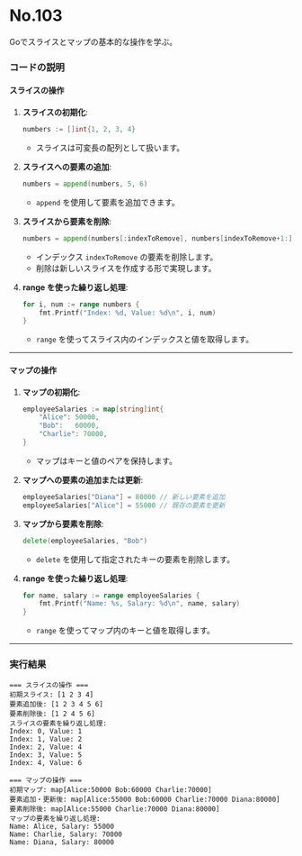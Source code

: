 # No.103

Goでスライスとマップの基本的な操作を学ぶ。

### **コードの説明**

#### **スライスの操作**
1. **スライスの初期化**:
   ```go
   numbers := []int{1, 2, 3, 4}
   ```
   - スライスは可変長の配列として扱います。

2. **スライスへの要素の追加**:
   ```go
   numbers = append(numbers, 5, 6)
   ```
   - `append` を使用して要素を追加できます。

3. **スライスから要素を削除**:
   ```go
   numbers = append(numbers[:indexToRemove], numbers[indexToRemove+1:]...)
   ```
   - インデックス `indexToRemove` の要素を削除します。
   - 削除は新しいスライスを作成する形で実現します。

4. **range を使った繰り返し処理**:
   ```go
   for i, num := range numbers {
       fmt.Printf("Index: %d, Value: %d\n", i, num)
   }
   ```
   - `range` を使ってスライス内のインデックスと値を取得します。

---

#### **マップの操作**
1. **マップの初期化**:
   ```go
   employeeSalaries := map[string]int{
       "Alice": 50000,
       "Bob":   60000,
       "Charlie": 70000,
   }
   ```
   - マップはキーと値のペアを保持します。

2. **マップへの要素の追加または更新**:
   ```go
   employeeSalaries["Diana"] = 80000 // 新しい要素を追加
   employeeSalaries["Alice"] = 55000 // 既存の要素を更新
   ```

3. **マップから要素を削除**:
   ```go
   delete(employeeSalaries, "Bob")
   ```
   - `delete` を使用して指定されたキーの要素を削除します。

4. **range を使った繰り返し処理**:
   ```go
   for name, salary := range employeeSalaries {
       fmt.Printf("Name: %s, Salary: %d\n", name, salary)
   }
   ```
   - `range` を使ってマップ内のキーと値を取得します。

---

### **実行結果**

```plaintext
=== スライスの操作 ===
初期スライス: [1 2 3 4]
要素追加後: [1 2 3 4 5 6]
要素削除後: [1 2 4 5 6]
スライスの要素を繰り返し処理:
Index: 0, Value: 1
Index: 1, Value: 2
Index: 2, Value: 4
Index: 3, Value: 5
Index: 4, Value: 6

=== マップの操作 ===
初期マップ: map[Alice:50000 Bob:60000 Charlie:70000]
要素追加・更新後: map[Alice:55000 Bob:60000 Charlie:70000 Diana:80000]
要素削除後: map[Alice:55000 Charlie:70000 Diana:80000]
マップの要素を繰り返し処理:
Name: Alice, Salary: 55000
Name: Charlie, Salary: 70000
Name: Diana, Salary: 80000
```
